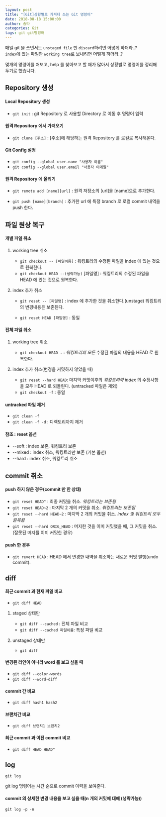 ```yaml
---
layout: post
title: "[Git]상황별로 가져다 쓰는 Git 명령어"
date: 2018-08-18 15:00:00
author: 송타
categories: Git
tags: git git명령어
---
```


매일 git 을 쓰면서도 `unstaged file` 만 `discard`하려면 어떻게 하더라..?  
`index`에 있는 파일만 `working tree`로 보내려면 어떻게 하더라..?

몇개의 명령어를 처보고, help 를 찾아보고 할 때가 많아서 상황별로 명령어를 정리해 두기로 했습니다.

## Repository 생성

#### Local Repository 생성

- `git init` : git Repository 로 사용할 Directory 로 이동 후 명령어 입력

#### 원격 Repository 에서 가져오기

- `git clone [주소]` : [주소]에 해당하는 원격 Repository 를 로컬로 복사해온다.

#### Git Config 설정

- `git config --global user.name "사용자 이름"`
- `git config --global user.email "사용자 이메일"`

#### 원격 Repository 에 올리기

- `git remote add [name][url]` : 원격 저장소의 [url]을 [name]으로 추가한다.

- `git push [name][branch]` : 추가한 url 에 특정 branch 로 로컬 commit 내역을 push 한다.

## 파일 원상 복구

#### 개별 파일 취소

1. working tree 취소

   - `git checkout -- [파일이름]` : 워킹트리의 수정된 파일을 index 에 있는 것으로 원복한다.
   - `git checkout HEAD --(생략가능)` [파일명] : 워킹트리의 수정된 파일을 HEAD 에 있는 것으로 원복한다.

2. index 추가 취소

   - `git reset -- [파일명]` : index 에 추가한 것을 취소한다.(unstage) 워킹트리의 변경내용은 보존된다.

   - `git reset HEAD [파일명]` : 동일

#### 전체 파일 취소

1. working tree 취소

   - `git checkout HEAD .` : _워킹트리의 모든_ 수정된 파일의 내용을 HEAD 로 원복한다.

2. index 추가 취소(변경을 커밋하지 않았을 때)
   - `git reset --hard HEAD`: 마지막 커밋이후의 _워킹트리와 index_ 의 수정사항을 모두 HEAD 로 되돌린다. (untracked 파일은 제외)
   - `git checkout -f` : 동일

#### untracked 파일 제거

- `git clean -f`
- `git clean -f -d` : 디렉토리까지 제거

#### 참조 : reset 옵션

- --soft : index 보존, 워킹트리 보존
- --mixed : index 취소, 워킹트리만 보존 (기본 옵션)
- --hard : index 취소, 워킹트리 취소

## commit 취소

#### push 하지 않은 경우(commit 만 한 상태)

- `git reset HEAD^` : 최종 커밋을 취소. _워킹트리는 보존됨_
- `git reset HEAD~2` : 마지막 2 개의 커밋을 취소. _워킹트리는 보존됨_
- `git reset --hard HEAD~2` : 마지막 2 개의 커밋을 취소. _index 및 워킹트리 모두 원복됨_
- `git reset --hard ORIG_HEAD` : 머지한 것을 이미 커밋했을 때, 그 커밋을 취소. (잘못된 머지를 이미 커밋한 경우)

#### push 한 경우

- `git revert HEAD` : HEAD 에서 변경한 내역을 취소하는 새로운 커밋 발행(undo commit).

## diff

#### 최근 commit 과 현재 파일 비교

- `git diff HEAD`

1. staged 상태만

   - `git diff --cached` : 전체 파일 비교
   - `git diff --cached 파일이름`: 특정 파일 비교

2. unstaged 상태만

   - `git diff`

#### 변경된 라인이 아니라 word 를 보고 싶을 때

- `git diff --color-words`
- `git diff --word-diff`

#### commit 간 비교

- `git diff hash1 hash2`

#### 브랜치간 비교

- `git diff 브랜치1 브랜치2`

#### 최근 commit 과 이전 commit 비교

- `git diff HEAD HEAD^`

## log

`git log`

git log 명령어는 시간 순으로 commit 이력을 보여준다.

#### commit 의 상세한 변경 내용을 보고 싶을 때(n 개의 커밋에 대해 (생략가능))

`git log -p -n`
